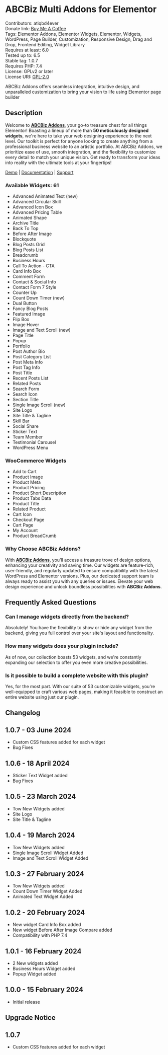 # ABCBiz Multi Addons for Elementor
Contributors: atiqbd4ever   
Donate link: [Buy Me A Coffee](https://www.paypal.com/donate/?hosted_button_id=AFMAVLDRP26K4)  
Tags: Elementor Addons, Elementor Widgets, Elementor, Widgets, WordPress, Page Builder, Customization, Responsive Design, Drag and Drop, Frontend Editing, Widget Library  
Requires at least: 6.0   
Tested up to: 6.5   
Stable tag: 1.0.7   
Requires PHP: 7.4  
License: GPLv2 or later   
License URI: [GPL-2.0](https://www.gnu.org/licenses/gpl-2.0.html)

ABCBiz Addons offers seamless integration, intuitive design, and unparalleled customization to bring your vision to life using Elementor page builder

## Description
Welcome to **[ABCBiz Addons](https://abcbizaddons.com/)**, your go-to treasure chest for all things Elementor! Boasting a lineup of more than **50 meticulously designed widgets**, we're here to take your web designing experience to the next level. Our toolkit is perfect for anyone looking to create anything from a professional business website to an artistic portfolio. At ABCBiz Addons, we prioritize ease of use, smooth integration, and the flexibility to customize every detail to match your unique vision. Get ready to transform your ideas into reality with the ultimate tools at your fingertips!

[Demo](https://abcbizaddons.com/abcbiz-multi-addons-for-elementor/) | [Documentation](https://abcbizaddons.com/documentation/) | [Support](https://abcbizaddons.com/contact-us/)

### Available Widgets: 61
- Advanced Animated Text (new)
- Advanced Circular Skill
- Advanced Icon Box
- Advanced Pricing Table
- Animated Shape
- Archive Title
- Back To Top
- Before After Image
- Blockquote
- Blog Posts Grid
- Blog Posts List
- Breadcrumb
- Business Hours
- Call To Action - CTA
- Card Info Box
- Comment Form
- Contact & Social Info
- Contact Form 7 Style
- Counter Up
- Count Down Timer (new)
- Dual Button
- Fancy Blog Posts
- Featured Image
- Flip Box
- Image Hover
- Image and Text Scroll (new)
- Page Title
- Popup
- Portfolio
- Post Author Bio
- Post Category List
- Post Meta Info
- Post Tag Info
- Post Title
- Recent Posts List
- Related Posts
- Search Form
- Search Icon
- Section Title
- Single Image Scroll (new)
- Site Logo
- Site Title & Tagline
- Skill Bar
- Social Share
- Sticker Text
- Team Member
- Testimonial Carousel
- WordPress Menu

### WooCommerce Widgets
- Add to Cart
- Product Image
- Product Meta
- Product Pricing
- Product Short Description
- Product Tabs Data
- Product Title
- Related Product
- Cart Icon
- Checkout Page
- Cart Page
- My Account
- Product BreadCrumb

### Why Choose ABCBiz Addons?
With **[ABCBiz Addons](https://abcbizaddons.com/)**, you’ll access a treasure trove of design options, enhancing your creativity and saving time. Our widgets are feature-rich, user-friendly, and regularly updated to ensure compatibility with the latest WordPress and Elementor versions. Plus, our dedicated support team is always ready to assist you with any queries or issues. Elevate your web design experience and unlock boundless possibilities with **ABCBiz Addons**.

## Frequently Asked Questions

### Can I manage widgets directly from the backend?
Absolutely! You have the flexibility to show or hide any widget from the backend, giving you full control over your site's layout and functionality.

### How many widgets does your plugin include?
As of now, our collection boasts 53 widgets, and we're constantly expanding our selection to offer you even more creative possibilities.

### Is it possible to build a complete website with this plugin?
Yes, for the most part. With our suite of 53 customizable widgets, you're well-equipped to craft various web pages, making it feasible to construct an entire website using just our plugin.

## Changelog

## 1.0.7 - 03 June 2024
- Custom CSS features added for each widget
- Bug Fixes

## 1.0.6 - 18 April 2024
- Sticker Text Widget added
- Bug Fixes

## 1.0.5 - 23 March 2024
- Tow New Widgets added
- Site Logo
- Site Title & Tagline

## 1.0.4 - 19 March 2024
- Tow New Widgets added
- Single Image Scroll Widget Added
- Image and Text Scroll Widget Added

## 1.0.3 - 27 February 2024
- Tow New Widgets added
- Count Down Timer Widget Added
- Animated Text Widget Added

## 1.0.2 - 20 February 2024
- New widget Card Info Box added
- New widget Before After Image Compare added
- Compatibility with PHP 7.4

## 1.0.1 - 16 February 2024
- 2 New widgets added
- Business Hours Widget added
- Popup Widget added

## 1.0.0 - 15 February 2024
- Initial release

## Upgrade Notice

## 1.0.7
- Custom CSS features added for each widget
